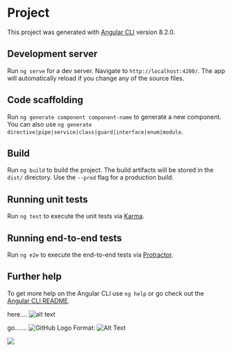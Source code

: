 # Project

This project was generated with [Angular CLI](https://github.com/angular/angular-cli) version 8.2.0.

## Development server

Run `ng serve` for a dev server. Navigate to `http://localhost:4200/`. The app will automatically reload if you change any of the source files.

## Code scaffolding

Run `ng generate component component-name` to generate a new component. You can also use `ng generate directive|pipe|service|class|guard|interface|enum|module`.

## Build

Run `ng build` to build the project. The build artifacts will be stored in the `dist/` directory. Use the `--prod` flag for a production build.

## Running unit tests

Run `ng test` to execute the unit tests via [Karma](https://karma-runner.github.io).

## Running end-to-end tests

Run `ng e2e` to execute the end-to-end tests via [Protractor](http://www.protractortest.org/).

## Further help

To get more help on the Angular CLI use `ng help` or go check out the [Angular CLI README](https://github.com/angular/angular-cli/blob/master/README.md).

here....
![alt text](https://github.com/rahul384/Mentor-On-Demand/tree/master/project/iphone.jpg)

go.......
![GitHub Logo](/iphone.jpg)
Format: ![Alt Text](https://github.com/rahul384/Mentor-On-Demand/tree/master/project/iphone.jpg)

<img src="https://github.com/rahul384/Mentor-On-Demand/tree/master/project/iphone.jpg">

